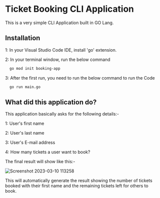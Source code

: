 
# Ticket Booking CLI Application

This is a very simple CLI Application built in GO Lang.

## Installation

1: In your Visual Studio Code IDE, install  'go' extension.

2: In your terminal window, run the below command
```bash
  go mod init booking-app
```
3: After the first run, you need to run the below command to run the Code
```bash
  go run main.go
```
## What did this application do?

This application basically asks for the following details:-

1: User's first name

2: User's last name

3: User's E-mail address

4: How many tickets a user want to book?

The final result will show like this:-

![Screenshot 2023-03-10 113258](https://user-images.githubusercontent.com/90848726/224237589-0b91c3ed-fe82-4c97-8b12-b92a9fd2b24a.png)


This will automatically generate the result showing the number of tickets booked with their first name and the remaining tickets left for others to book.
